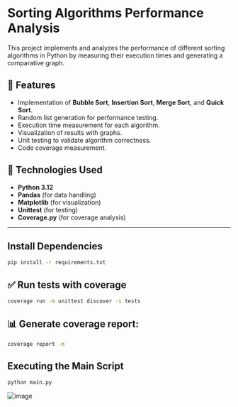 # Sorting Algorithms Performance Analysis

This project implements and analyzes the performance of different sorting algorithms in Python by measuring their execution times and generating a comparative graph.

## 📌 Features
- Implementation of **Bubble Sort**, **Insertion Sort**, **Merge Sort**, and **Quick Sort**.
- Random list generation for performance testing.
- Execution time measurement for each algorithm.
- Visualization of results with graphs.
- Unit testing to validate algorithm correctness.
- Code coverage measurement.

## 🚀 Technologies Used
- **Python 3.12**
- **Pandas** (for data handling)
- **Matplotlib** (for visualization)
- **Unittest** (for testing)
- **Coverage.py** (for coverage analysis)

---

## Install Dependencies

```sh
pip install -r requirements.txt
```

## ✅ Run tests with coverage

```sh
coverage run -m unittest discover -s tests
```

## 📊 Generate coverage report:
```sh
coverage report -m
```

##  Executing the Main Script
```sh
python main.py
```

![image](https://github.com/user-attachments/assets/7744362e-d487-4d09-8c48-06e64d890c77)


